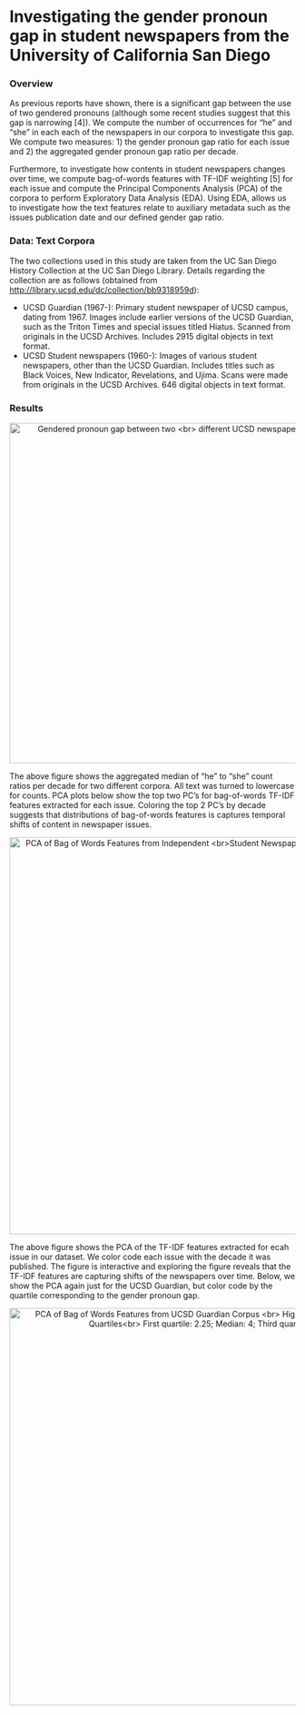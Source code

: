 # Investigating the gender pronoun gap in student newspapers from the University of California San Diego


### Overview

As previous reports have shown, there is a significant gap between the use of two gendered pronouns (although some recent studies suggest that this gap is narrowing [4]). We compute the number of occurrences for “he” and “she” in each each of the newspapers in our corpora to investigate this gap. We compute two measures: 1) the gender pronoun gap ratio for each issue and 2) the aggregated gender pronoun gap ratio per decade.

Furthermore, to investigate how contents in student newspapers changes over time, we compute bag-of-words features with TF-IDF weighting [5] for each issue and compute the Principal Components Analysis (PCA) of the corpora to perform Exploratory Data Analysis (EDA). Using EDA, allows us to investigate how the text features relate to auxiliary metadata such as the issues publication date and our defined gender gap ratio. 

### Data: Text Corpora
The two collections used in this study are taken from the UC San Diego History Collection at the UC San Diego Library. Details regarding the collection are as follows (obtained from http://library.ucsd.edu/dc/collection/bb9318959d): 
- UCSD Guardian (1967-): Primary student newspaper of UCSD campus, dating from 1967. Images include earlier versions of the UCSD Guardian, such as the Triton Times and special issues titled Hiatus. Scanned from originals in the UCSD Archives. Includes 2915 digital objects in text format. 
- UCSD Student newspapers (1960-): Images of various student newspapers, other than the UCSD Guardian. Includes titles such as Black Voices, New Indicator, Revelations, and Ujima. Scans were made from originals in the UCSD Archives. 646 digital objects in text format.




### Results

<div>
    <a href="https://plot.ly/~crude2refined/1983/" target="_blank" title="Gendered pronoun gap between two &lt;br&gt; different UCSD newspaper sources" style="display: block; text-align: center;"><img src="https://plot.ly/~crude2refined/1983.png" alt="Gendered pronoun gap between two &lt;br&gt; different UCSD newspaper sources" style="max-width: 100%;width: 600px;"  width="600" onerror="this.onerror=null;this.src='https://plot.ly/404.png';" /></a>
    <script data-plotly="crude2refined:1983"  src="https://plot.ly/embed.js" async></script>
</div>

The above figure shows the aggregated median of “he” to “she” count ratios per decade for two different corpora. All text was turned to lowercase for counts. PCA plots below show the top two PC’s for bag-of-words TF-IDF features extracted for each issue. Coloring the top 2 PC’s by decade suggests that distributions of bag-of-words features is captures temporal shifts of content in newspaper issues. 


<div>
    <a href="https://plot.ly/~crude2refined/1987/" target="_blank" title="PCA of Bag of Words Features from Independent &lt;br&gt;Student Newspapers and the UCSD Guardian" style="display: block; text-align: center;"><img src="https://plot.ly/~crude2refined/1987.png" alt="PCA of Bag of Words Features from Independent &lt;br&gt;Student Newspapers and the UCSD Guardian" style="max-width: 100%;width: 700px;"  width="700" onerror="this.onerror=null;this.src='https://plot.ly/404.png';" /></a>
    <script data-plotly="crude2refined:1987"  src="https://plot.ly/embed.js" async></script>
</div>

The above figure shows the PCA of the TF-IDF features extracted for ecah issue in our dataset. We color code each issue with the decade it was published. The figure is interactive and exploring the figure reveals that the TF-IDF features are capturing shifts of the newspapers over time. Below, we show the PCA again just for the UCSD Guardian, but color code by the quartile corresponding to the gender pronoun gap. 

<div>
    <a href="https://plot.ly/~crude2refined/1985/" target="_blank" title="PCA of Bag of Words Features from UCSD Guardian Corpus &lt;br&gt; Highlighting He-to-She Ratio Quartiles&lt;br&gt; First quartile: 2.25; Median: 4; Third quartile: 7.25" style="display: block; text-align: center;"><img src="https://plot.ly/~crude2refined/1985.png" alt="PCA of Bag of Words Features from UCSD Guardian Corpus &lt;br&gt; Highlighting He-to-She Ratio Quartiles&lt;br&gt; First quartile: 2.25; Median: 4; Third quartile: 7.25" style="max-width: 100%;width: 700px;"  width="700" onerror="this.onerror=null;this.src='https://plot.ly/404.png';" /></a>
    <script data-plotly="crude2refined:1985"  src="https://plot.ly/embed.js" async></script>
</div>
